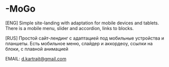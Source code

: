 # -MoGo
[ENG] Simple site-landing with adaptation for mobile devices and tablets. There is a mobile menu, slider and accordion, links to blocks.

[RUS] Простой сайт-лендинг с адаптацией под мобильные устройства и планшеты. Есть мобильное меню, слайдер и аккордеоy, ссылки на блоки, с плавной анимацией

EMAIL:
d.kartrajt@gmail.com
